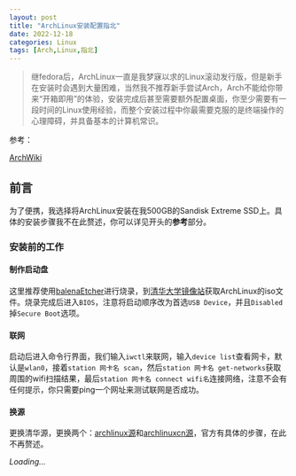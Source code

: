 ```yaml
---
layout: post
title: "ArchLinux安装配置指北"
date: 2022-12-18
categories: Linux
tags: [Arch,Linux,指北]
---
```

>继fedora后，ArchLinux一直是我梦寐以求的Linux滚动发行版，但是新手在安装时会遇到大量困难，当然我不推荐新手尝试Arch，Arch不能给你带来“开箱即用”的体验，安装完成后甚至需要额外配置桌面，你至少需要有一段时间的Linux使用经验，而整个安装过程中你最需要克服的是终端操作的心理障碍，并具备基本的计算机常识。

参考：

[ArchWiki](https://wiki.archlinuxcn.org/wiki/%E5%AE%89%E8%A3%85%E6%8C%87%E5%8D%97)

## 前言

为了便携，我选择将ArchLinux安装在我500GB的Sandisk Extreme SSD上。具体的安装步骤我不在此赘述，你可以详见开头的**参考**部分。

### 安装前的工作

#### 制作启动盘

这里推荐使用[balenaEtcher](https://www.balena.io/etcher/)进行烧录，到[清华大学镜像站](https://mirrors.tuna.tsinghua.edu.cn/archlinux/iso/)获取ArchLinux的iso文件。烧录完成后进入`BIOS`，注意将启动顺序改为首选`USB Device`，并且`Disabled`掉`Secure Boot`选项。

#### 联网

启动后进入命令行界面，我们输入`iwctl`来联网，输入`device list`查看网卡，默认是`wlan0`，接着`station 网卡名 scan`，然后`station 网卡名 get-networks`获取周围的wifi扫描结果，最后`station 网卡名 connect wifi名`连接网络，注意不会有任何提示，你只需要ping一个网址来测试联网是否成功。

#### 换源

更换清华源，更换两个：[archlinux源](https://mirrors.tuna.tsinghua.edu.cn/help/archlinux/)和[archlinuxcn源](https://mirrors.tuna.tsinghua.edu.cn/help/archlinuxcn/)，官方有具体的步骤，在此不再赘述。

*Loading...*
